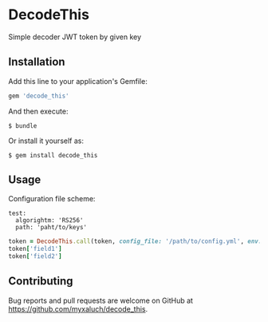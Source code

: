 # DecodeThis

Simple decoder JWT token by given key

## Installation

Add this line to your application's Gemfile:

```ruby
gem 'decode_this'
```

And then execute:

    $ bundle

Or install it yourself as:

    $ gem install decode_this

## Usage

Configuration file scheme:
```
test:
  algorightm: 'RS256'
  path: 'paht/to/keys'
```

```ruby
token = DecodeThis.call(token, config_file: '/path/to/config.yml', env: :my_env)
token['field1']
token['field2']
```

## Contributing

Bug reports and pull requests are welcome on GitHub at https://github.com/myxaluch/decode_this.
